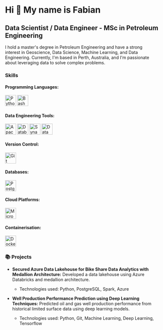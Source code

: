 Hi 👋 My name is Fabian
=======================

Data Scientist / Data Engineer - MSc in Petroleum Engineering
--------------------------------------------

I hold a master's degree in Petroleum Engineering and have a strong interest in Geoscience, Data Science, Machine Learning, and Data Engineering. Currently, I'm based in Perth, Australia, and I'm passionate about leveraging data to solve complex problems.


### Skills


#### Programming Languages:
<p align="left">
<a href="https://www.python.org/" target="_blank" rel="noreferrer"><img src="https://raw.githubusercontent.com/danielcranney/readme-generator/main/public/icons/skills/python-colored.svg" width="36" height="36" alt="Python" /></a>
<a href="https://www.gnu.org/software/bash/" target="_blank" rel="noreferrer"><img src="https://upload.wikimedia.org/wikipedia/commons/4/4b/Bash_Logo_Colored.svg" width="36" height="36" alt="Bash" /></a>
</p>

#### Data Engineering Tools:
<p align="left">
<a href="https://spark.apache.org/" target="_blank" rel="noreferrer"><img src="https://upload.wikimedia.org/wikipedia/commons/f/f3/Apache_Spark_logo.svg" width="36" height="36" alt="Apache Spark" /></a>
<a href="https://azure.microsoft.com/en-us/products/databricks/" target="_blank" rel="noreferrer"><img src="https://upload.wikimedia.org/wikipedia/commons/6/63/Databricks_Logo.png" width="36" height="36" alt="Databricks" /></a>
<a href="https://azure.microsoft.com/en-us/products/synapse-analytics/" target="_blank" rel="noreferrer"><img src="https://upload.wikimedia.org/wikipedia/commons/4/49/Azure_Synapse_Analytics_Logo.png" width="36" height="36" alt="Synapse Analytics" /></a>
<a href="https://azure.microsoft.com/en-us/products/data-factory/" target="_blank" rel="noreferrer"><img src="https://upload.wikimedia.org/wikipedia/commons/6/6e/Azure_Data_Factory_Logo.png" width="36" height="36" alt="Data Factory" /></a>
</p>

#### Version Control:
<p align="left">
<a href="https://git-scm.com/" target="_blank" rel="noreferrer"><img src="https://raw.githubusercontent.com/danielcranney/readme-generator/main/public/icons/skills/git-colored.svg" width="36" height="36" alt="Git" /></a>
</p>

#### Databases:
<p align="left">
<a href="https://www.postgresql.org/" target="_blank" rel="noreferrer"><img src="https://raw.githubusercontent.com/danielcranney/readme-generator/main/public/icons/skills/postgresql-colored.svg" width="36" height="36" alt="PostgreSQL" /></a>
</p>

#### Cloud Platforms:
<p align="left">
<a href="https://azure.microsoft.com/" target="_blank" rel="noreferrer"><img src="https://raw.githubusercontent.com/benc-uk/icon-collection/master/logos/azure-offical.svg" width="36" height="36" alt="Microsoft Azure" /></a>
</p>

#### Containerisation:
<p align="left">
<a href="https://www.docker.com/" target="_blank" rel="noreferrer"><img src="https://raw.githubusercontent.com/danielcranney/readme-generator/main/public/icons/skills/docker-colored.svg" width="36" height="36" alt="Docker" /></a>
</p>

### 📚 Projects

- **Secured Azure Data Lakehouse for Bike Share Data Analytics with Medallion Architecture:** Developed a data lakehouse using Azure Databricks and medallion architecture.
  - Technologies used: Python, PostgreSQL, Spark, Azure
 

- **Well Production Performance Prediction using Deep Learning Techniques:** Predicted oil and gas well production performance from historical limited surface data using deep learning models.
  - Technologies used: Python, Git, Machine Learning, Deep Learning, Tensorflow

<!--
### Socials

<p align="left"> <a href="https://www.linkedin.com/in/fabiansum" target="_blank" rel="noreferrer"><img src="https://raw.githubusercontent.com/danielcranney/readme-generator/main/public/icons/socials/linkedin.svg" width="32" height="32" /></a></p>
-->
<!--
**fabiansum/fabiansum** is a ✨ _special_ ✨ repository because its `README.md` (this file) appears on your GitHub profile.

Here are some ideas to get you started:

- 🔭 I’m currently working on ...
- 🌱 I’m currently learning ...
- 👯 I’m looking to collaborate on ...
- 🤔 I’m looking for help with ...
- 💬 Ask me about ...
- 📫 How to reach me: ...
- 😄 Pronouns: ...
- ⚡ Fun fact: ...
-->
